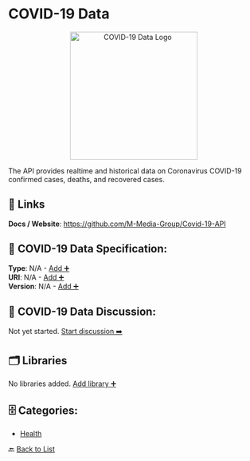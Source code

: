 # COVID-19 Data
<p align="center">
    <img width="256" src="https://raw.githubusercontent.com/apis-list/apis-list/main/apis/covid-19-data/logo_256x256.png" alt="COVID-19 Data Logo"/>
</p>
The API provides realtime and historical data on Coronavirus COVID-19 confirmed cases, deaths, and recovered cases.

##  🔗 Links
**Docs / Website**: https://github.com/M-Media-Group/Covid-19-API

## 🧬 COVID-19 Data Specification:
**Type**: N/A - [Add ➕](https://github.com/apis-list/apis-list/edit/main/apis.yaml#L2411)  
**URI**: N/A - [Add ➕](https://github.com/apis-list/apis-list/edit/main/apis.yaml#L2411)  
**Version**: N/A - [Add ➕](https://github.com/apis-list/apis-list/edit/main/apis.yaml#L2411)

## 💬 COVID-19 Data Discussion:
Not yet started. [Start discussion ➡️](https://github.com/apis-list/apis-list/discussions/new)

## 🗂️ Libraries

No libraries added. [Add library ➕](https://github.com/apis-list/apis-list/edit/main/apis.yaml#L2411)    


## 🗄️ Categories:
- [Health](https://github.com/apis-list/apis-list#health-)

🔙  [Back to List](https://github.com/apis-list/apis-list)
